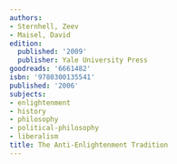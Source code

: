 ```yaml
---
authors:
- Sternhell, Zeev
- Maisel, David
edition:
  published: '2009'
  publisher: Yale University Press
goodreads: '6661482'
isbn: '9780300135541'
published: '2006'
subjects:
- enlightenment
- history
- philosophy
- political-philosophy
- liberalism
title: The Anti-Enlightenment Tradition
---
```


